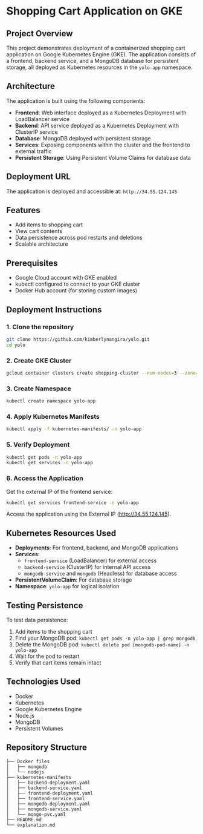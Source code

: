 
# Shopping Cart Application on GKE

## Project Overview
This project demonstrates deployment of a containerized shopping cart application on Google Kubernetes Engine (GKE). The application consists of a frontend, backend service, and a MongoDB database for persistent storage, all deployed as Kubernetes resources in the `yolo-app` namespace.

## Architecture
The application is built using the following components:
- **Frontend**: Web interface deployed as a Kubernetes Deployment with LoadBalancer service
- **Backend**: API service deployed as a Kubernetes Deployment with ClusterIP service
- **Database**: MongoDB deployed with persistent storage
- **Services**: Exposing components within the cluster and the frontend to external traffic
- **Persistent Storage**: Using Persistent Volume Claims for database data

## Deployment URL
The application is deployed and accessible at: `http://34.55.124.145`

## Features
- Add items to shopping cart
- View cart contents
- Data persistence across pod restarts and deletions
- Scalable architecture

## Prerequisites
- Google Cloud account with GKE enabled
- kubectl configured to connect to your GKE cluster
- Docker Hub account (for storing custom images)

## Deployment Instructions

### 1. Clone the repository
```bash
git clone https://github.com/kimberlynangira/yolo.git
cd yolo
```

### 2. Create GKE Cluster
```bash
gcloud container clusters create shopping-cluster --num-nodes=3 --zone=us-central1-a
```

### 3. Create Namespace
```bash
kubectl create namespace yolo-app
```

### 4. Apply Kubernetes Manifests
```bash
kubectl apply -f kubernetes-manifests/ -n yolo-app
```

### 5. Verify Deployment
```bash
kubectl get pods -n yolo-app
kubectl get services -n yolo-app
```

### 6. Access the Application
Get the external IP of the frontend service:
```bash
kubectl get services frontend-service -n yolo-app
```
Access the application using the External IP (http://34.55.124.145).

## Kubernetes Resources Used
- **Deployments**: For frontend, backend, and MongoDB applications
- **Services**: 
  - `frontend-service` (LoadBalancer) for external access
  - `backend-service` (ClusterIP) for internal API access
  - `mongodb-service` and `mongodb` (Headless) for database access
- **PersistentVolumeClaim**: For database storage
- **Namespace**: `yolo-app` for logical isolation

## Testing Persistence
To test data persistence:
1. Add items to the shopping cart
2. Find your MongoDB pod: `kubectl get pods -n yolo-app | grep mongodb`
3. Delete the MongoDB pod: `kubectl delete pod [mongodb-pod-name] -n yolo-app`
4. Wait for the pod to restart
5. Verify that cart items remain intact

## Technologies Used
- Docker
- Kubernetes
- Google Kubernetes Engine
- Node.js
- MongoDB
- Persistent Volumes

## Repository Structure
```
├── Docker files
│   ├── mongodb
│   └── nodejs
├── kubernetes-manifests
│   ├── backend-deployment.yaml
│   ├── backend-service.yaml
│   ├── frontend-deployment.yaml
│   ├── frontend-service.yaml
│   ├── mongodb-deployment.yaml
│   ├── mongodb-service.yaml
│   └── mongo-pvc.yaml
├── README.md
└── explanation.md
```
